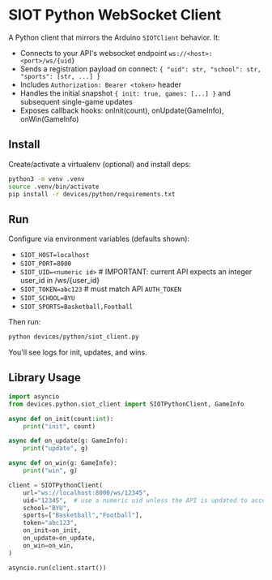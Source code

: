 # SIOT Python WebSocket Client

A Python client that mirrors the Arduino `SIOTClient` behavior. It:

- Connects to your API's websocket endpoint `ws://<host>:<port>/ws/{uid}`
- Sends a registration payload on connect: `{ "uid": str, "school": str, "sports": [str, ...] }`
- Includes `Authorization: Bearer <token>` header
- Handles the initial snapshot `{ init: true, games: [...] }` and subsequent single-game updates
- Exposes callback hooks: onInit(count), onUpdate(GameInfo), onWin(GameInfo)

## Install

Create/activate a virtualenv (optional) and install deps:

```bash
python3 -m venv .venv
source .venv/bin/activate
pip install -r devices/python/requirements.txt
```

## Run

Configure via environment variables (defaults shown):

- `SIOT_HOST=localhost`
- `SIOT_PORT=8000`
- `SIOT_UID=<numeric id>`  # IMPORTANT: current API expects an integer user_id in /ws/{user_id}
- `SIOT_TOKEN=abc123`  # must match API `AUTH_TOKEN`
- `SIOT_SCHOOL=BYU`
- `SIOT_SPORTS=Basketball,Football`

Then run:

```bash
python devices/python/siot_client.py
```

You'll see logs for init, updates, and wins.

## Library Usage

```python
import asyncio
from devices.python.siot_client import SIOTPythonClient, GameInfo

async def on_init(count:int):
    print("init", count)

async def on_update(g: GameInfo):
    print("update", g)

async def on_win(g: GameInfo):
    print("win", g)

client = SIOTPythonClient(
    url="ws://localhost:8000/ws/12345",
    uid="12345",  # use a numeric uid unless the API is updated to accept strings
    school="BYU",
    sports=["Basketball","Football"],
    token="abc123",
    on_init=on_init,
    on_update=on_update,
    on_win=on_win,
)

asyncio.run(client.start())
```
